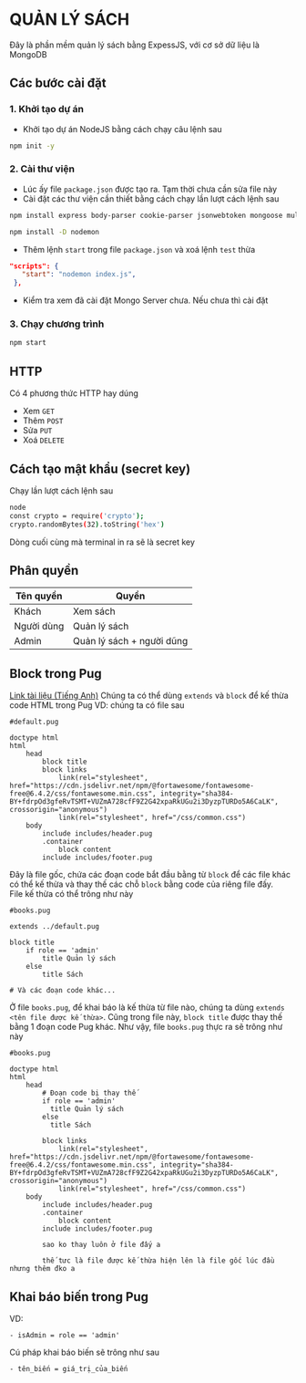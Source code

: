 # QUẢN LÝ SÁCH

Đây là phần mềm quản lý sách bằng ExpessJS, với cơ sở dữ liệu là MongoDB

## Các bước cài đặt

### 1. Khởi tạo dự án

-   Khởi tạo dự án NodeJS bằng cách chạy câu lệnh sau

```bash
npm init -y
```

### 2. Cài thư viện

-   Lúc ấy file `package.json` được tạo ra. Tạm thời chưa cần sửa file này
-   Cài đặt các thư viện cần thiết bằng cách chạy lần lượt cách lệnh sau

```bash
npm install express body-parser cookie-parser jsonwebtoken mongoose multer pug
```

```bash
npm install -D nodemon
```

-   Thêm lệnh `start` trong file `package.json` và xoá lệnh `test` thừa

```json
"scripts": {
   "start": "nodemon index.js", 
 },
```

-   Kiểm tra xem đã cài đặt Mongo Server chưa. Nếu chưa thì cài đặt

### 3. Chạy chương trình

```bash
npm start
```

## HTTP

Có 4 phương thức HTTP hay dúng

-   Xem `GET`
-   Thêm `POST`
-   Sửa `PUT`
-   Xoá `DELETE`

## Cách tạo mật khẩu (secret key)

Chạy lần lượt cách lệnh sau

```bash
node
const crypto = require('crypto');
crypto.randomBytes(32).toString('hex')
```

Dòng cuối cùng mà terminal in ra sẽ là secret key

## Phân quyền

| Tên quyền  | Quyền                     |
| ---------- | ------------------------- |
| Khách      | Xem sách                  |
| Người dùng | Quản lý sách              |
| Admin      | Quản lý sách + người dũng |

## Block trong Pug
[Link tài liệu (Tiếng Anh)](https://pugjs.org/language/inheritance.html)
Chúng ta có thể dùng `extends` và `block` để kế thừa code HTML trong Pug
VD: chúng ta có file sau
```pug
#default.pug

doctype html 
html 
    head
        block title
        block links
            link(rel="stylesheet", href="https://cdn.jsdelivr.net/npm/@fortawesome/fontawesome-free@6.4.2/css/fontawesome.min.css", integrity="sha384-BY+fdrpOd3gfeRvTSMT+VUZmA728cfF9Z2G42xpaRkUGu2i3DyzpTURDo5A6CaLK", crossorigin="anonymous")
            link(rel="stylesheet", href="/css/common.css")
    body
        include includes/header.pug
        .container
            block content
        include includes/footer.pug
```
Đây là file gốc, chứa các đoạn code bắt đầu bằng từ `block` để các file khác có thể kế thừa và thay thế các chỗ `block` bằng code của riêng file đấy.<br>
File kế thừa có thể trông như này
```pug
#books.pug

extends ../default.pug

block title
    if role == 'admin'
        title Quản lý sách
    else
        title Sách

# Và các đoạn code khác...
```
Ở file `books.pug`, để khai báo là kế thừa từ file nào, chúng ta dùng `extends <tên file được kế thừa>`. Cũng trong file này, `block title` được thay thế bằng 1 đoạn code Pug khác. Như vậy, file `books.pug` thực ra sẽ trông như này
```pug
#books.pug

doctype html 
html 
    head
        # Đoạn code bị thay thế
        if role == 'admin'
          title Quản lý sách
        else
          title Sách
        
        block links
            link(rel="stylesheet", href="https://cdn.jsdelivr.net/npm/@fortawesome/fontawesome-free@6.4.2/css/fontawesome.min.css", integrity="sha384-BY+fdrpOd3gfeRvTSMT+VUZmA728cfF9Z2G42xpaRkUGu2i3DyzpTURDo5A6CaLK", crossorigin="anonymous")
            link(rel="stylesheet", href="/css/common.css")
    body
        include includes/header.pug
        .container
            block content
        include includes/footer.pug

        sao ko thay luôn ở file đấy a

        thế tưc là file được kế thừa hiện lên là file gốc lúc đầu nhưng thêm đko a
```

## Khai báo biến trong Pug
VD: 
``` pug
- isAdmin = role == 'admin'
```
Cú pháp khai báo biến sẽ trông như sau
```pug
- tên_biến = giá_trị_của_biến
```